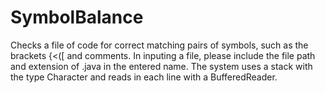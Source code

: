 # SymbolBalance
Checks a file of code for correct matching pairs of symbols, such as the brackets {&lt;([ and comments. 
In inputing a file, please include the file path and extension of .java in the entered name. The system uses a stack with the type Character and reads in each line with a BufferedReader. 
